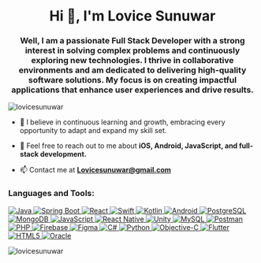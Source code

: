 <h1 align="center">Hi 👋, I'm Lovice Sunuwar</h1>
<h3 align="center">Well, I am a passionate Full Stack Developer with a strong interest in solving complex problems and continuously exploring new technologies. I thrive in collaborative environments and am dedicated to delivering high-quality software solutions. My focus is on creating impactful applications that enhance user experiences and drive results.

</h3>

<p align="left"> <img src="https://komarev.com/ghpvc/?username=lovicesunuwar&label=Profile%20views&color=0e75b6&style=flat" alt="lovicesunuwar" /> </p>

- 🌱 I believe in continuous learning and growth, embracing every opportunity to adapt and expand my skill set.

- 💬 Feel free to reach out to me about **iOS, Android, JavaScript, and full-stack development.**

- 📫 Contact me at **Lovicesunuwar@gmail.com**

<h3 align="left">Languages and Tools:</h3>
<p align="left">
    <a href="https://www.java.com" target="_blank" rel="noreferrer">
        <img src="https://img.shields.io/badge/Java-ED8B00?style=for-the-badge&logo=java&logoColor=white" alt="Java"/>
    </a>
    <a href="https://spring.io/projects/spring-boot" target="_blank" rel="noreferrer">
        <img src="https://img.shields.io/badge/Spring_Boot-6DB33F?style=for-the-badge&logo=spring-boot&logoColor=white" alt="Spring Boot"/>
    </a>
    <a href="https://reactjs.org/" target="_blank" rel="noreferrer">
        <img src="https://img.shields.io/badge/React-20232A?style=for-the-badge&logo=react&logoColor=61DAFB" alt="React"/>
    </a>
    <a href="https://developer.apple.com/swift/" target="_blank" rel="noreferrer">
        <img src="https://img.shields.io/badge/Swift-FA7343?style=for-the-badge&logo=swift&logoColor=white" alt="Swift"/>
    </a>
    <a href="https://kotlinlang.org" target="_blank" rel="noreferrer">
        <img src="https://img.shields.io/badge/Kotlin-0095D5?style=for-the-badge&logo=kotlin&logoColor=white" alt="Kotlin"/>
    </a>
    <a href="https://developer.android.com" target="_blank" rel="noreferrer">
        <img src="https://img.shields.io/badge/Android-3DDC84?style=for-the-badge&logo=android&logoColor=white" alt="Android"/>
    </a>
    <a href="https://www.postgresql.org" target="_blank" rel="noreferrer">
        <img src="https://img.shields.io/badge/PostgreSQL-316192?style=for-the-badge&logo=postgresql&logoColor=white" alt="PostgreSQL"/>
    </a>
    <a href="https://www.mongodb.com/" target="_blank" rel="noreferrer">
        <img src="https://img.shields.io/badge/MongoDB-4EA94B?style=for-the-badge&logo=mongodb&logoColor=white" alt="MongoDB"/>
    </a>
    <a href="https://developer.mozilla.org/en-US/docs/Web/JavaScript" target="_blank" rel="noreferrer">
        <img src="https://img.shields.io/badge/JavaScript-F7DF1E?style=for-the-badge&logo=javascript&logoColor=black" alt="JavaScript"/>
    </a>
    <a href="https://reactnative.dev/" target="_blank" rel="noreferrer">
        <img src="https://img.shields.io/badge/React_Native-20232A?style=for-the-badge&logo=react&logoColor=61DAFB" alt="React Native"/>
    </a>
    <a href="https://unity.com/" target="_blank" rel="noreferrer">
        <img src="https://img.shields.io/badge/Unity-000000?style=for-the-badge&logo=unity&logoColor=white" alt="Unity"/>
    </a>
    <a href="https://www.mysql.com/" target="_blank" rel="noreferrer">
        <img src="https://img.shields.io/badge/MySQL-4479A1?style=for-the-badge&logo=mysql&logoColor=white" alt="MySQL"/>
    </a>
    <a href="https://www.postman.com" target="_blank" rel="noreferrer">
        <img src="https://img.shields.io/badge/Postman-FF6C37?style=for-the-badge&logo=postman&logoColor=white" alt="Postman"/>
    </a>
    <a href="https://www.php.net" target="_blank" rel="noreferrer">
        <img src="https://img.shields.io/badge/PHP-777BB4?style=for-the-badge&logo=php&logoColor=white" alt="PHP"/>
    </a>
    <a href="https://firebase.google.com/" target="_blank" rel="noreferrer">
        <img src="https://img.shields.io/badge/Firebase-FFCA28?style=for-the-badge&logo=firebase&logoColor=black" alt="Firebase"/>
    </a>
    <a href="https://www.figma.com/" target="_blank" rel="noreferrer">
        <img src="https://img.shields.io/badge/Figma-F24E1E?style=for-the-badge&logo=figma&logoColor=white" alt="Figma"/>
    </a>
    <a href="https://docs.microsoft.com/en-us/dotnet/csharp/" target="_blank" rel="noreferrer">
        <img src="https://img.shields.io/badge/C%23-239120?style=for-the-badge&logo=c-sharp&logoColor=white" alt="C#"/>
    </a>
    <a href="https://www.python.org" target="_blank" rel="noreferrer">
        <img src="https://img.shields.io/badge/Python-3776AB?style=for-the-badge&logo=python&logoColor=white" alt="Python"/>
    </a>
    <a href="https://developer.apple.com/library/archive/documentation/Cocoa/Conceptual/ProgrammingWithObjectiveC/Introduction/Introduction.html" target="_blank" rel="noreferrer">
        <img src="https://img.shields.io/badge/Objective--C-147EFB?style=for-the-badge&logo=apple&logoColor=white" alt="Objective-C"/>
    </a>
    <a href="https://flutter.dev" target="_blank" rel="noreferrer">
        <img src="https://img.shields.io/badge/Flutter-02569B?style=for-the-badge&logo=flutter&logoColor=white" alt="Flutter"/>
    </a>
    <a href="https://www.w3.org/html/" target="_blank" rel="noreferrer">
        <img src="https://img.shields.io/badge/HTML5-E34F26?style=for-the-badge&logo=html5&logoColor=white" alt="HTML5"/>
    </a>
    <a href="https://www.oracle.com/" target="_blank" rel="noreferrer">
        <img src="https://img.shields.io/badge/Oracle-F80000?style=for-the-badge&logo=oracle&logoColor=white" alt="Oracle"/>
    </a>
</p>

<p><img align="left" src="https://github-readme-stats.vercel.app/api/top-langs?username=lovicesunuwar&show_icons=true&locale=en&layout=compact" alt="lovicesunuwar" /></p>
